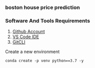 ### boston house price prediction


### Software And Tools Requirements

1. [Github Account](https://github.com) 
2. [VS Code IDE](https://code.visualstudio.com/)  
3. [GitCLI](https://git-scm.com/book/en/v2/Getting-Started-The-Command-Line)


Create a new environment

```
conda create -p venv python==3.7 -y
```
